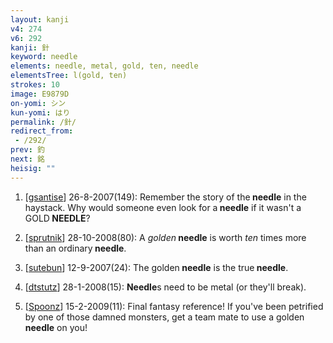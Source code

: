 ```yaml
---
layout: kanji
v4: 274
v6: 292
kanji: 針
keyword: needle
elements: needle, metal, gold, ten, needle
elementsTree: l(gold, ten)
strokes: 10
image: E9879D
on-yomi: シン
kun-yomi: はり
permalink: /針/
redirect_from:
 - /292/
prev: 釣
next: 銘
heisig: ""
---
```


1) [<a href="http://kanji.koohii.com/profile/gsantise">gsantise</a>] 26-8-2007(149): Remember the story of the<strong> needle</strong> in the haystack. Why would someone even look for a<strong> needle</strong> if it wasn&#039;t a GOLD<strong> NEEDLE</strong>?

2) [<a href="http://kanji.koohii.com/profile/sprutnik">sprutnik</a>] 28-10-2008(80): A <em>golden</em><strong> needle</strong> is worth <em>ten</em> times more than an ordinary<strong> needle</strong>.

3) [<a href="http://kanji.koohii.com/profile/sutebun">sutebun</a>] 12-9-2007(24): The golden<strong> needle</strong> is the true<strong> needle</strong>.

4) [<a href="http://kanji.koohii.com/profile/dtstutz">dtstutz</a>] 28-1-2008(15): <strong>Needle</strong>s need to be metal (or they&#039;ll break).

5) [<a href="http://kanji.koohii.com/profile/Spoonz">Spoonz</a>] 15-2-2009(11): Final fantasy reference! If you&#039;ve been petrified by one of those damned monsters, get a team mate to use a golden<strong> needle</strong> on you!

